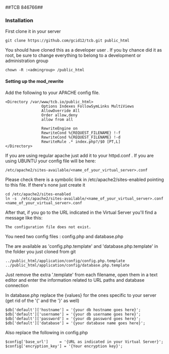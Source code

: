 ##TCB 846766##

### Installation

First clone it in your server

```
git clone https://github.com/gcid12/tcb.git public_html

```

You should have cloned this as a developer user . If you by chance did it as root, be sure to change everything to belong to a development or administration group

```
chown -R :<admingroup> /public_html
```

#### Setting up the mod_rewrite

Add the following to your APACHE config file.

```
<Directory /var/www/tcb.io/public_html>
				Options Indexes FollowSymLinks MultiViews
				AllowOverride All
				Order allow,deny
				allow from all

				RewriteEngine on
				RewriteCond %{REQUEST_FILENAME} !-f
				RewriteCond %{REQUEST_FILENAME} !-d
				RewriteRule .* index.php?/$0 [PT,L]
</Directory>
```

If you are using regular apache just add it to your httpd.conf . If you are using UBUNTU your config file will be here: 
```
/etc/apache2/sites-available/<name_of_your_virtual_server>.conf
```

Please check there is a symbolic link in /etc/apache2/sites-enabled pointing to this file. If there's none just create it

```
cd /etc/apache2/sites-enabled
ln -s  /etc/apache2/sites-available/<name_of_your_virtual_server>.conf <name_of_your_virtual_server>.conf
```

After that, if you go to the URL indicated in the Virtual Server you'll find a message like this:

```
The configuration file does not exist.
```

You need two config files : config.php and database.php

The are available as 'config.php.template' and 'database.php.template' in the folder you just cloned from git

```
../public_html/application/config/config.php.template
../public_html/application/config/database.php.template
```

Just remove the extra '.template' from each filename, open them in a text editor and enter the information related to URL paths and database connection

In database.php replace the {values} for the ones specific to your server (get rid of the '{' and the '}' as well)

```
$db['default']['hostname'] = '{your db hostname goes here}';
$db['default']['username'] = '{your db username goes here}';
$db['default']['password'] = '{your db password goes here}';
$db['default']['database'] = '{your database name goes here}';
```

Also replace the following in config.php

```
$config['base_url']     = '{URL as indicated in your Virtual Server}';
$config['encryption_key'] = '{Your encryption key}';
```







